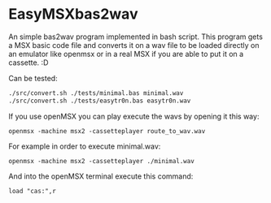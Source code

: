 # EasyMSXbas2wav

An simple bas2wav program implemented in bash script. This program gets a MSX basic code file and converts it on a wav file to be loaded directly on an emulator like openmsx or in a real MSX if you are able to put it on a cassette. :D

Can be tested:

```bash
./src/convert.sh ./tests/minimal.bas minimal.wav
./src/convert.sh ./tests/easytr0n.bas easytr0n.wav
```

If you use openMSX you can play execute the wavs by opening it this way:

```
openmsx -machine msx2 -cassetteplayer route_to_wav.wav
```

For example in order to execute minimal.wav:

```
openmsx -machine msx2 -cassetteplayer ./minimal.wav
```

And into the openMSX terminal execute this command:
```
load "cas:",r
```
